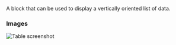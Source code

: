 A block that can be used to display a vertically oriented list of data.

### Images

![Table screenshot](https://gitlab.com/appsemble/appsemble/-/raw/0.35.11-test.0/config/assets/list.png)
